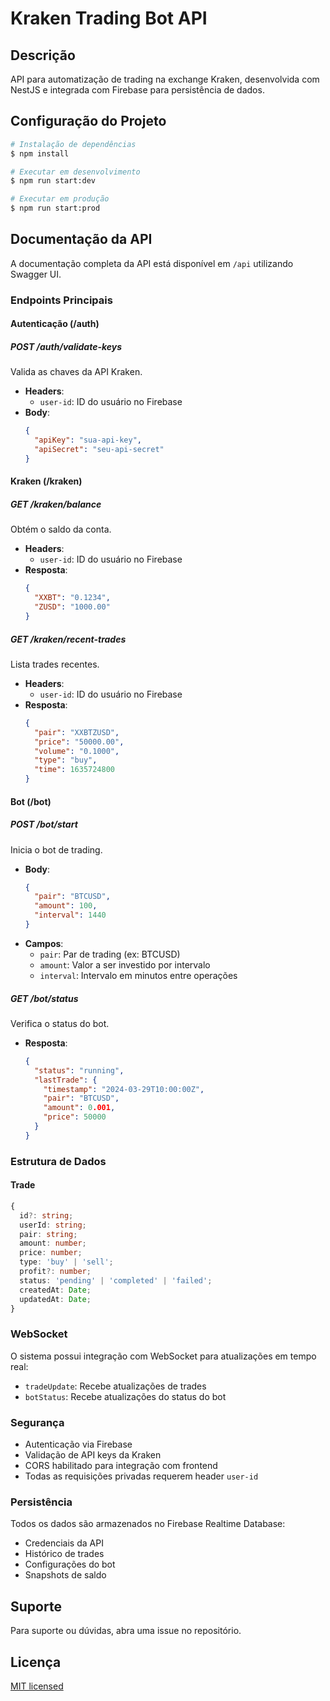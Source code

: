 # Kraken Trading Bot API

## Descrição
API para automatização de trading na exchange Kraken, desenvolvida com NestJS e integrada com Firebase para persistência de dados.

## Configuração do Projeto

```bash
# Instalação de dependências
$ npm install

# Executar em desenvolvimento
$ npm run start:dev

# Executar em produção
$ npm run start:prod
```

## Documentação da API

A documentação completa da API está disponível em `/api` utilizando Swagger UI.

### Endpoints Principais

#### Autenticação (/auth)

##### POST /auth/validate-keys
Valida as chaves da API Kraken.
- **Headers**:
  - `user-id`: ID do usuário no Firebase
- **Body**:
  ```json
  {
    "apiKey": "sua-api-key",
    "apiSecret": "seu-api-secret"
  }
  ```

#### Kraken (/kraken)

##### GET /kraken/balance
Obtém o saldo da conta.
- **Headers**:
  - `user-id`: ID do usuário no Firebase
- **Resposta**:
  ```json
  {
    "XXBT": "0.1234",
    "ZUSD": "1000.00"
  }
  ```

##### GET /kraken/recent-trades
Lista trades recentes.
- **Headers**:
  - `user-id`: ID do usuário no Firebase
- **Resposta**:
  ```json
  {
    "pair": "XXBTZUSD",
    "price": "50000.00",
    "volume": "0.1000",
    "type": "buy",
    "time": 1635724800
  }
  ```

#### Bot (/bot)

##### POST /bot/start
Inicia o bot de trading.
- **Body**:
  ```json
  {
    "pair": "BTCUSD",
    "amount": 100,
    "interval": 1440
  }
  ```
- **Campos**:
  - `pair`: Par de trading (ex: BTCUSD)
  - `amount`: Valor a ser investido por intervalo
  - `interval`: Intervalo em minutos entre operações

##### GET /bot/status
Verifica o status do bot.
- **Resposta**:
  ```json
  {
    "status": "running",
    "lastTrade": {
      "timestamp": "2024-03-29T10:00:00Z",
      "pair": "BTCUSD",
      "amount": 0.001,
      "price": 50000
    }
  }
  ```

### Estrutura de Dados

#### Trade
```typescript
{
  id?: string;
  userId: string;
  pair: string;
  amount: number;
  price: number;
  type: 'buy' | 'sell';
  profit?: number;
  status: 'pending' | 'completed' | 'failed';
  createdAt: Date;
  updatedAt: Date;
}
```

### WebSocket

O sistema possui integração com WebSocket para atualizações em tempo real:
- `tradeUpdate`: Recebe atualizações de trades
- `botStatus`: Recebe atualizações do status do bot

### Segurança

- Autenticação via Firebase
- Validação de API keys da Kraken
- CORS habilitado para integração com frontend
- Todas as requisições privadas requerem header `user-id`

### Persistência

Todos os dados são armazenados no Firebase Realtime Database:
- Credenciais da API
- Histórico de trades
- Configurações do bot
- Snapshots de saldo

## Suporte

Para suporte ou dúvidas, abra uma issue no repositório.

## Licença

[MIT licensed](LICENSE)